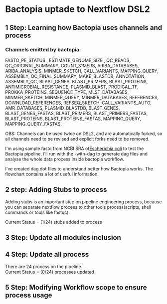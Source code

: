 # Bactopia uptade to Nextflow DSL2

## 1 Step: Learning how Bactopia uses channels and process
### Channels emitted by bactopia:
 FASTQ_PE_STATUS , ESTIMATE_GENOME_SIZE , QC_READS, QC_ORIGINAL_SUMMARY, COUNT_31MERS, ARIBA_DATABASES, ARIBA_ANALYSIS, MINMER_SKETCH, CALL_VARIANTS, MAPPING_QUERY, ASSEMBLY, QC_FINAL_SUMMARY, MAKE_BLASTDB, ANNOTATION, ASSEMBLY_QC, BLAST_GENES, BLAST_PRIMERS, BLAST_PROTEINS, ANTIMICROBIAL_RESISTANCE, PLASMID_BLAST, PRODIGAL_TF, PROKKA_PROTEINS, SEQUENCE_TYPE, MLST_DATABASES, MINMER_SKETCH, MINMER_QUERY, MINMER_DATABASES, REFERENCES, DOWNLOAD_REFERENCES, REFSEQ_SKETCH, CALL_VARIANTS_AUTO, AMR_DATABASES, PLASMID_BLASTDB, BLAST_GENES, BLAST_GENES_FASTAS, BLAST_PRIMERS, BLAST_PRIMERS_FASTAS, BLAST_PROTEINS, BLAST_PROTEINS_FASTAS, MAPPING_QUERY, MAPPING_QUERY_FASTAS.

 OBS: Channels can be used twice on DSL2, and are automatically forked, so all channels need to be revised and explicit forks need to be removed.

 I'm using sample fastq from NCBI SRA of[Escherichia coli](https://www.ncbi.nlm.nih.gov/sra/SRX10122872[accn]) to test the Bactopia pipeline, i'll run with the -with-dag to generate dag files and analyse the whole data process inside bactopia workflow.

 I've created dag.dot files to understand better how Bactopia works. The flowchart contains a lot of useful information.

## 2 step: Adding Stubs to process
Adding stubs is an important step on pipeline engineering process, because you can separate nextflow process to other tools process(scripts, shell commands or tools like fastqc).

Current Status = (1/24) stubs added to process

## 3 Step: Update all modules inclusion


## 4 Step: Update all process
There are 24 process on the pipeline.\
Current Status = (0/24) processes updated

## 5 Step: Modifying Workflow scope to ensure process usage
